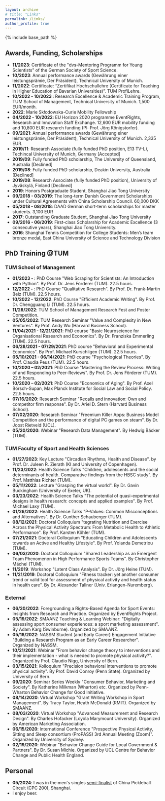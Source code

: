 ```yaml
---
layout: archive
# title: "Links"
permalink: /Links/
author_profile: true
---
```

{% include base_path %}

## Awards, Funding, Scholarships

* <b>11/2023</b>: Certificate of the "dvs-Mentoring Programm for Young Scientists" of the German Society of Sport Science.
* <b>10/2023</b>: Annual performance awards (Gewährung einer leistungsprämie, Der Präsident), Technical University of Munich.
* <b>11/2022</b>: Certificate: “Zertifikat Hochschullehre (Certificate for Teaching in Higher Education of Bavarian Universities)”. TUM ProfiLehre.
* <b>10/2022 - 10/2023 </b>: Research Excellence & Academic Training Program, TUM School of Management, Technical University of Munich. 1,500 EUR/month.
* <b>2022</b>: Marie Skłodowska-Curie Mobility Fellowship
* <b>04/2022 - 10/2022</b>: EU Horizon 2020 programme EventRights, Research and Innovation Staff Exchange. 12,600 EUR mobility funding and 10,800 EUR research funding (PI: Prof. Jörg Königstorfer).
* <b>09/2021</b>: Annual performance awards (Gewährung einer leistungsprämie, Der Präsident), Technical University of Munich. 2,335 EUR.
* <b>2019/11</b>:	Research Associate (fully funded PhD position, E13 TV-L), Techincal University of Munich, Germany [Accepted]
* <b>2019/09</b>: Fully funded PhD scholarship, The University of Queensland, Australia [Declined]
* <b>2019/08</b>:	Fully funded PhD scholarship, Deakin University, Australia [Declined]
* <b>2019/08</b>:	Research Associate (fully funded PhD position), University of Jyväskylä, Finland [Declined]
* <b>2019</b>: Honors Postgraduate Student, Shanghai Jiao Tong University
* <b>09/2018 - 03/2019</b>: The long-term Danish Government Scholarships under Cultural Agreements with China Scholarship Council. 60,000 DKK
* <b>05/2018 - 08/2018</b>: DAAD German short-term scholarships for master students. 3,100 EUR
* <b>2017</b>: Outstanding Graduate Student, Shanghai Jiao Tong University
* <b>09/2016 - 06/2019</b>:	First-class Scholarship for Academic Excellence (3 consecutive years), Shanghai Jiao Tong University.
* <b>2016</b>:	Shanghai Tennis Competition for College Students: Men’s team bronze medal, East China University of Science and Technology Division


## PhD Training @TUM

### TUM School of Management
* <b>01/2023 - </b>: PhD Course "Web Scraping for Scientists: An Introduction with Python". By Prof. Dr. Jens Förderer (TUM). 22.5 hours.
* <b>12/2022 - </b>: PhD Course "Qualitative Research". By Prof. Dr. Frank-Martin Belz (TUM). 22.5 hours.
* <b>10/2022 - 12/2022</b>: PhD Course "Efficient Academic Writing". By Prof. Dr. Chengguang Li (TUM). 22.5 hours.
* <b>11/28/2022</b>: TUM School of Management Research Fest and Poster Competition.
* <b>05/05/2022</b>: TUM Research Seminar "Value and Complexity in New Ventures". By Prof. Andy Wu (Harvard Business School).
* <b>11/04/2021 - 12/21/2021</b>: PhD course "Basic Neuroscience for Organisational Research and Economics". By Dr. Franziska Emmerling (TUM). 22.5 hours.
* <b>06/28/2021 - 07/29/2021</b>: PhD course "Behavioral and Experimental Economics". By Prof. Michael Kurschilgen (TUM). 22.5 hours.
* <b>05/10/2021 - 06/14/2021</b>: PhD course "Psychological Theories". By Prof. Claudia Peus (TUM). 22.5 hours.
* <b>10/2020 – 02/2021</b>: PhD Course "Mastering the Review Process: Writing of and Responding to Peer-Reviews". By Prof. Dr. Jens Förderer (TUM). 22.5 hours.
* <b>10/2020 – 02/2021</b>: PhD Course "Economics of Aging". By Prof. Axel Börsch-Supan, Max Planck Institute for Social Law and Social Policy. 22.5 hours.
* <b>07/16/2020</b>: Research Seminar "Recalls and innovation: Own and competitor firm response". By Dr. Ariel D. Stern (Harvard Business School).
* <b>07/02/2020</b>: Research Seminar "Freemium Killer Apps: Business Model Competition and the performance of digital PC games on steam". By Dr. Joost Rietveld (UCL).
* <b>05/20/2020</b>: Webinar "Research Data Management". By Hedwig Bäcker (TUM).

### TUM Faculty of Sport and Health Sciences

* <b>01/27/2023</b>: Key Lecture "Circadian Rhythms, Health and Disease". by Prof. Dr. Juleen R. Zierath (KI and University of Copenhagen).
* <b>11/23/2022</b>: Health Science Talks "Children, adolescents and the social determinants of health. Comparative findings from the HBSC study". By Prof. Matthias Richter (TUM).
* <b>05/11/2022</b>: Lecture "Grasping the virtual world". By Dr. Gavin Buckingham (University of Exeter, UK).
* <b>03/23/2022</b>: Health Science Talks "The potential of quasi-experimental designs in health research: concepts and applied examples". By Prof. Michael Laxy  (TUM).
* <b>01/26/2022</b>: Health Science Talks "P-Values: Common Misconceptions and Alternatives". By Dr. Gunther Schauberger (TUM).
* <b>08/12/2021</b>: Doctoral Colloquium "tegrating Nutrition and Exercise Across the Physical Activity Spectrum: From Metabolic Health to Athletic Performance". By Prof. Karsten Köhler (TUM).
* <b>07/21/2021</b>: Doctoral Colloquium "Educating Children and Adolescents towards an Active and Healthy Lifestyle". By Prof. Yolanda Demetriou (TUM).
* <b>06/03/2020</b>: Doctoral Colloquium "Shared Leadership as an Emergent Team Phenomenon in High Performance Sports Teams". By Christopher Mächel (TUM).
* <b>11/2019</b>:	Workshop "Latent Class Analysis". By Dr. Jörg Heine (TUM).
* <b>11/21/2019</b>: Doctoral Colloquium "Fitness tracker: yet another consumer trend or valid tool for assessment of physical activity and health status in health care". By Dr. Alexander Tallner (Univ. Erlangen–Nuremberg).

### External

* <b>06/20/2022</b>: Foregrounding a Rights-Based Agenda for Sport Events: Insights from Research and Practice. Organized by EventRights Project.
* <b>05/19/2022</b>: SMAANZ Teaching & Learning Webinar: "Digitally assessing sport consumer experiences: a sport marketing assessment". By Adam Karg (Swinburne). Organized by SMAANZ.
* <b>05/18/2022</b>: NASSM Student (and Early Career) Engagement Initiative "Building a Research Program as an Early Career Researcher". Organized by NASSM.
* <b>10/21/2021</b>: Webinar "From behavior change theory to interventions and their implementation - what is needed to promote physical activity?". Organized by Prof. Claudio Nigg, University of Bern.
* <b>03/15/2021</b>: Kolloquium "Precision behavioral interventions to promote physical activity". By Prof. David Conroy (Penn State). Organized by University of Bern.
* <b>09/2020</b>: Seminar Series Weekly "Consumer Behavior, Marketing and Society". By Katherine Milkman (Wharton) etc. Organized by Penn-Wharton Behavior Change for Good Initiative.
* <b>08/14/2020</b>: Virtual Workshop "Grant Writing Workshop in Sport Management". By Tracy Taylor, Heath McDonald (RMIT). Organized by SMAANZ.
* <b>08/03/2020</b>: Virtual Workshop "Advanced Measurement and Research Design". By Charles Hofacker (Loyola Marymount University). Organized by American Marketing Association.
* <b>06/15/2020</b>: International Conference "Prospective Physical Activity, Sitting and Sleep consortium (ProPASS) 3rd Annual Meeting (Zoom)". Organized by University of Sydney.
* <b>02/19/2020</b>: Webinar "Behavior Change Guide for Local Government & Partners". By Dr. Susan Michie. Organized by UCL Centre for Behavior Change and Public Health England.


## Personal
* <b>05/2024</b>: I was in the men's singles [semi-finalist](https://yanxiang-yang.github.io/images/cpc200.jpg) of China Pickleball Circuit (CPC 200), Shanghai.
* I enjoy beer.
